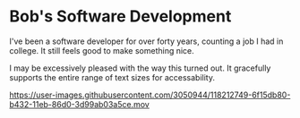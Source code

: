 # Bob's Software Development

<!--
**bwake2012/bwake2012** is a ✨ _special_ ✨ repository because its `README.md` (this file) appears on your GitHub profile.

Here are some ideas to get you started:

- 🔭 I’m currently working on ...
- 🌱 I’m currently learning ...
- 👯 I’m looking to collaborate on ...
- 🤔 I’m looking for help with ...
- 💬 Ask me about ...
- 📫 How to reach me: ...
- 😄 Pronouns: ...
- ⚡ Fun fact: ...
-->

I've been a software developer for over forty years, counting a job I had in college. It still feels good to make something nice.

I may be excessively pleased with the way this turned out. It gracefully supports the entire range of text sizes for accessability.

https://user-images.githubusercontent.com/3050944/118212749-6f15db80-b432-11eb-86d0-3d99ab03a5ce.mov


